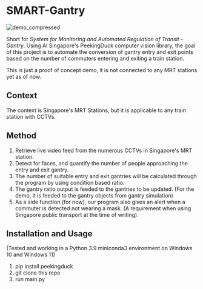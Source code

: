 # SMART-Gantry

![demo_compressed](https://user-images.githubusercontent.com/85046928/216934870-4bd28f7c-9e69-41f9-bdf2-b48585137369.gif)

Short for *System for Monitoring and Automated Regulation of Transit - Gantry*.
Using AI Singapore's PeekingDuck computer vision library, the goal of this project is to automate the conversion of gantry entry and exit points based on the number of commuters entering and exiting a train station.

This is just a proof of concept demo, it is not connected to any MRT stations yet as of now. 

## Context
The context is Singapore's MRT Stations, but it is applicable to any train station with CCTVs.

## Method
1. Retrieve live video feed from the numerous CCTVs in Singapore's MRT station.
2. Detect for faces, and quantify the number of people approaching the entry and exit gantry.
3. The number of suitable entry and exit gantries will be calculated through the program by using condition based ratio.
4. The gantry ratio output is feeded to the gantries to be updated. (For the demo, it is feeded to the gantry objects from gantry simulation)
5. As a side function (for now), our program also gives an alert when a commuter is detected not wearing a mask. (A requirement when using Singapore public transport at the time of writing).

## Installation and Usage
(Tested and working in a Python 3.9 miniconda3 environment on Windows 10 and Windows 11)
1. pip install peekingduck
2. git clone this repo
3. run main.py

